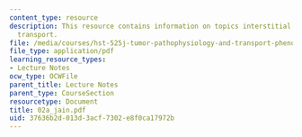 ```yaml
---
content_type: resource
description: This resource contains information on topics interstitial and lymphatic
  transport.
file: /media/courses/hst-525j-tumor-pathophysiology-and-transport-phenomena-fall-2005/37636b2d013d3acf7302e8f0ca17972b_02a_jain.pdf
file_type: application/pdf
learning_resource_types:
- Lecture Notes
ocw_type: OCWFile
parent_title: Lecture Notes
parent_type: CourseSection
resourcetype: Document
title: 02a_jain.pdf
uid: 37636b2d-013d-3acf-7302-e8f0ca17972b
---
```

